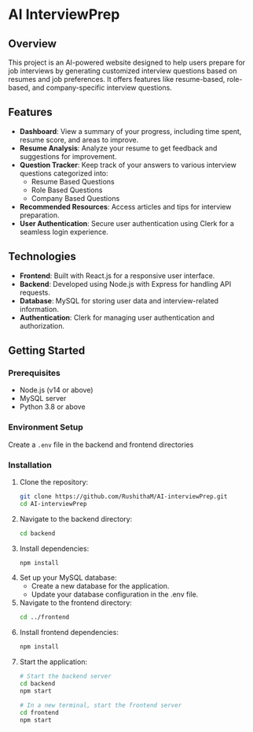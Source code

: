 # AI InterviewPrep

## Overview
This project is an AI-powered website designed to help users prepare for job interviews by generating customized interview questions based on resumes and job preferences. It offers features like resume-based, role-based, and company-specific interview questions.

## Features

- **Dashboard**: View a summary of your progress, including time spent, resume score, and areas to improve.
- **Resume Analysis**: Analyze your resume to get feedback and suggestions for improvement.
- **Question Tracker**: Keep track of your answers to various interview questions categorized into:
  - Resume Based Questions
  - Role Based Questions
  - Company Based Questions
- **Recommended Resources**: Access articles and tips for interview preparation.
- **User Authentication**: Secure user authentication using Clerk for a seamless login experience.

## Technologies

- **Frontend**: Built with React.js for a responsive user interface.
- **Backend**: Developed using Node.js with Express for handling API requests.
- **Database**: MySQL for storing user data and interview-related information.
- **Authentication**: Clerk for managing user authentication and authorization.

## Getting Started

### Prerequisites

- Node.js (v14 or above)
- MySQL server
- Python 3.8 or above

### Environment Setup
Create a `.env` file in the backend and frontend directories

### Installation

1. Clone the repository:
    ```bash
    git clone https://github.com/RushithaM/AI-interviewPrep.git
    cd AI-interviewPrep
2. Navigate to the backend directory:
    ```bash
    cd backend
3. Install dependencies:
    ```bash
    npm install
4. Set up your MySQL database:
    - Create a new database for the application.
    - Update your database configuration in the .env file.
5. Navigate to the frontend directory:
    ```bash
    cd ../frontend
6. Install frontend dependencies:
    ```bash
    npm install
7. Start the application:
   ```bash
   # Start the backend server
   cd backend
   npm start

   # In a new terminal, start the frontend server
   cd frontend
   npm start
